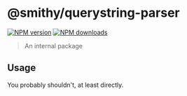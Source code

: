 # @smithy/querystring-parser

[![NPM version](https://img.shields.io/npm/v/@smithy/querystring-parser/latest.svg)](https://www.npmjs.com/package/@smithy/querystring-parser)
[![NPM downloads](https://img.shields.io/npm/dm/@smithy/querystring-parser.svg)](https://www.npmjs.com/package/@smithy/querystring-parser)

> An internal package

## Usage

You probably shouldn't, at least directly.
